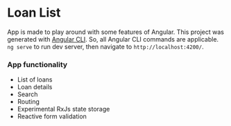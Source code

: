 # Loan List

App is made to play around with some features of Angular.
This project was generated with [Angular CLI](https://github.com/angular/angular-cli).
So, all Angular CLI commands are applicable.
`ng serve` to run dev server, then navigate to `http://localhost:4200/`.

### App functionality

- List of loans
- Loan details
- Search
- Routing
- Experimental RxJs state storage
- Reactive form validation
